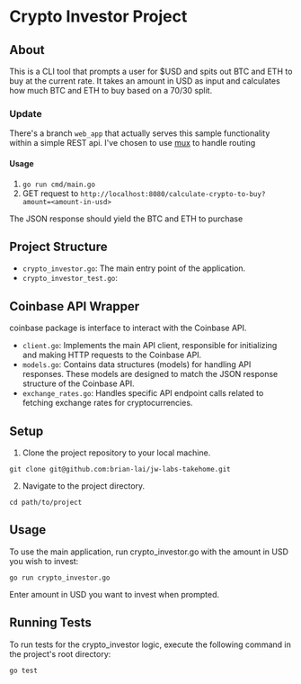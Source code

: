 # Crypto Investor Project

## About
This is a CLI tool that prompts a user for $USD and spits out BTC and ETH to buy at the current rate.
It takes an amount in USD as input and calculates how much BTC and ETH to buy based on a 70/30 split.

### Update
There's a branch `web_app` that actually serves this sample functionality within a simple REST api.
I've chosen to use [mux](https://github.com/gorilla/mux) to handle routing
#### Usage
1. `go run cmd/main.go`
2. GET request to `http://localhost:8080/calculate-crypto-to-buy?amount=<amount-in-usd>`

The JSON response should yield the BTC and ETH to purchase

## Project Structure
- `crypto_investor.go`: The main entry point of the application. 
- `crypto_investor_test.go`:

## Coinbase API Wrapper
coinbase package is interface to interact with the Coinbase API.

- `client.go`: Implements the main API client, responsible for initializing and making HTTP requests to the Coinbase API.
- `models.go`: Contains data structures (models) for handling API responses. These models are designed to match the JSON response structure of the Coinbase API.
- `exchange_rates.go`: Handles specific API endpoint calls related to fetching exchange rates for cryptocurrencies.

## Setup
1. Clone the project repository to your local machine.
```
git clone git@github.com:brian-lai/jw-labs-takehome.git
```
2. Navigate to the project directory.
```
cd path/to/project
```

## Usage
To use the main application, run crypto_investor.go with the amount in USD you wish to invest:
```
go run crypto_investor.go
```

Enter amount in USD you want to invest when prompted.

## Running Tests
To run tests for the crypto_investor logic, execute the following command in the project's root directory:
```
go test
```
